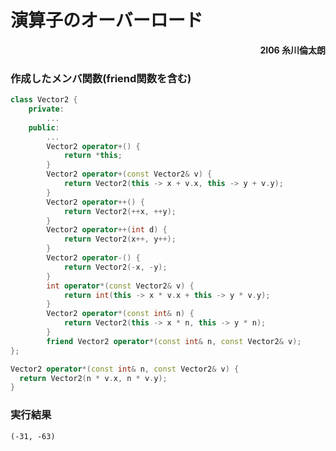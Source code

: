 # 演算子のオーバーロード

<div style="text-align: right"><strong>2I06 糸川倫太朗</strong></div>

### 作成したメンバ関数(friend関数を含む)

```cpp
class Vector2 {
    private:
    	...
    public:
    	...
    	Vector2 operator+() {
      		return *this;
    	}
    	Vector2 operator+(const Vector2& v) {
     		return Vector2(this -> x + v.x, this -> y + v.y);
    	}
    	Vector2 operator++() {
      		return Vector2(++x, ++y);
    	}
    	Vector2 operator++(int d) {
      		return Vector2(x++, y++);
    	}
    	Vector2 operator-() {
      		return Vector2(-x, -y);
    	}
    	int operator*(const Vector2& v) {
      		return int(this -> x * v.x + this -> y * v.y);
    	}
    	Vector2 operator*(const int& n) {
      		return Vector2(this -> x * n, this -> y * n);
    	}
    	friend Vector2 operator*(const int& n, const Vector2& v);
};

Vector2 operator*(const int& n, const Vector2& v) {
  return Vector2(n * v.x, n * v.y);
}
```

### 実行結果

`(-31, -63)`

